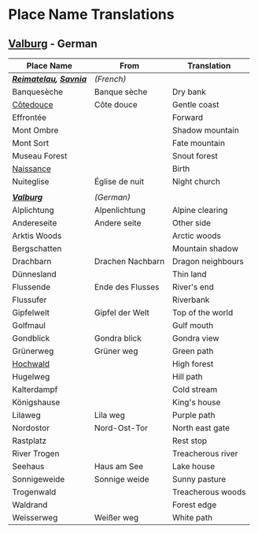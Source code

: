 # Place Name Translations

## [Valburg](../civilisations/nilsavnic-alliance/states/valburg.md) - German

| Place Name | From | Translation |
| --- | --- | --- |
| ***[Reimatelau](../civilisations/nilsavnic-alliance/states/reimatelau.md), [Savnia](../civilisations/nilsavnic-alliance/states/savnia.md)*** | *(French)* ||
| Banquesèche | Banque sèche | Dry bank |
| [Côtedouce](towns/cotedouce.md) | Côte douce | Gentle coast |
| Effrontée || Forward |
| Mont Ombre || Shadow mountain |
| Mont Sort || Fate mountain |
| Museau Forest || Snout forest |
| [Naissance](cities/arrepont.md) || Birth |
| Nuiteglise | Église de nuit | Night church |
||
| ***[Valburg](../civilisations/nilsavnic-alliance/states/valburg.md)*** | *(German)* ||
| Alplichtung | Alpenlichtung | Alpine clearing |
| Andereseite | Andere seite | Other side |
| Arktis Woods || Arctic woods |
| Bergschatten || Mountain shadow |
| Drachbarn | Drachen Nachbarn | Dragon neighbours |
| Dünnesland || Thin land |
| Flussende | Ende des Flusses | River's end |
| Flussufer || Riverbank |
| Gipfelwelt | Gipfel der Welt | Top of the world |
| Golfmaul || Gulf mouth |
| Gondblick | Gondra blick | Gondra view |
| Grünerweg | Grüner weg | Green path |
| [Hochwald](cities/hochwald.md) || High forest |
| Hugelweg || Hill path |
| Kalterdampf || Cold stream |
| Königshause || King's house |
| Lilaweg | Lila weg | Purple path |
| Nordostor | Nord-Ost-Tor | North east gate |
| Rastplatz || Rest stop |
| River Trogen || Treacherous river |
| Seehaus | Haus am See | Lake house |
| Sonnigeweide | Sonnige weide | Sunny pasture |
| Trogenwald || Treacherous woods |
| Waldrand || Forest edge |
| Weisserweg | Weißer weg | White path |
